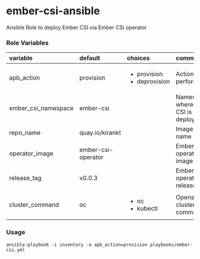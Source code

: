 # ember-csi-ansible
Ansible Role to deploy Ember CSI via Ember CSI operator

### Role Variables

| variable       | default           |choices           | comments  |
|:-------------|:-------------|:----------|:----------|
| apb_action | provision |<ul><li>provision</li><li>deprovision</li></ul>|Action to perform.|
| ember_csi_namespace | ember-csi | |Namespace where Ember CSI is deployed|
| repo_name | quay.io/kirankt | |Image repo name|
| operator_image | ember-csi-operator | |Ember CSI operator image name|
| release_tag | v0.0.3 | |Ember CSI operator release name|
| cluster_command | oc |<ul><li>oc</li><li>kubectl</li></ul>|Openshift/K8s cluster command|

### Usage

```
ansible-playbook -i inventory -e apb_action=provision playbooks/ember-csi.yml
```
